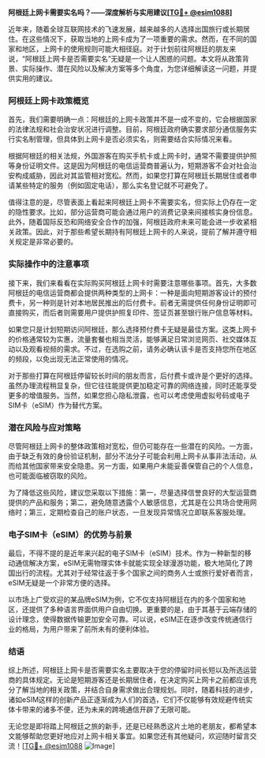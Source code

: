 **阿根廷上网卡需要实名吗？——深度解析与实用建议[[TG💪+ @esim1088](https://t.me/s/esim1088)]**

近年来，随着全球互联网技术的飞速发展，越来越多的人选择出国旅行或长期居住。在这些情况下，获取当地的上网卡成为了一项重要的需求。然而，在不同的国家和地区，上网卡的使用规则可能大相径庭。对于计划前往阿根廷的朋友来说，“阿根廷上网卡是否需要实名”无疑是一个让人困惑的问题。本文将从政策背景、实际操作、潜在风险以及解决方案等多个角度，为您详细解读这一问题，并提供实用的建议。

### 阿根廷上网卡政策概览

首先，我们需要明确一点：阿根廷的上网卡政策并不是一成不变的，它会根据国家的法律法规和社会治安状况进行调整。目前，阿根廷政府确实要求部分通信服务实行实名制管理，但具体到上网卡是否必须实名，则需要结合实际情况来看。

根据阿根廷的相关法规，外国游客在购买手机卡或上网卡时，通常不需要提供护照等身份证明文件。这是因为阿根廷的电信运营商普遍认为，短期游客不会对社会治安构成威胁，因此对其监管相对宽松。然而，如果您打算在阿根廷长期居住或者申请某些特定的服务（例如固定电话），那么实名登记就不可避免了。

值得注意的是，尽管表面上看起来阿根廷上网卡不需要实名，但实际上仍存在一定的隐性要求。比如，部分运营商可能会通过用户的消费记录来间接核实身份信息。此外，随着国际反恐和网络安全合作的加强，阿根廷政府未来可能会进一步收紧相关政策。因此，对于那些希望长期持有阿根廷上网卡的人来说，提前了解并遵守相关规定是非常必要的。

### 实际操作中的注意事项

接下来，我们来看看在实际购买阿根廷上网卡时需要注意哪些事项。首先，大多数阿根廷的电信运营商都会提供两种类型的上网卡：一种是面向短期游客设计的预付费卡，另一种则是针对本地居民推出的后付费卡。前者无需提供任何身份证明即可直接购买，而后者则需要用户提供护照复印件、签证页甚至银行账户信息等材料。

如果您只是计划短期访问阿根廷，那么选择预付费卡无疑是最佳方案。这类上网卡的价格通常较为实惠，流量套餐也相当灵活，能够满足日常浏览网页、社交媒体互动以及观看视频的需求。不过，在选购之前，请务必确认该卡是否支持您所在地区的频段，以免出现无法正常使用的情况。

对于那些打算在阿根廷停留较长时间的朋友而言，后付费卡或许是个更好的选择。虽然办理流程稍显复杂，但它往往能提供更加稳定可靠的网络连接，同时还能享受更多的增值服务。当然，如果您担心隐私泄露，也可以考虑使用虚拟号码或电子SIM卡（eSIM）作为替代方案。

### 潜在风险与应对策略

尽管阿根廷上网卡的整体政策相对宽松，但仍可能存在一些潜在的风险。一方面，由于缺乏有效的身份验证机制，部分不法分子可能会利用上网卡从事非法活动，从而给其他国家带来安全隐患。另一方面，如果用户未能妥善保管自己的个人信息，也可能面临被窃取的风险。

为了降低这些风险，建议您采取以下措施：第一，尽量选择信誉良好的大型运营商提供的产品和服务；第二，避免随意透露个人敏感信息，尤其是在公共场合使用网络时；第三，定期检查自己的账户状态，一旦发现异常情况立即联系客服处理。

### 电子SIM卡（eSIM）的优势与前景

最后，不得不提的是近年来兴起的电子SIM卡（eSIM）技术。作为一种新型的移动通信解决方案，eSIM无需物理实体卡就能实现全球漫游功能，极大地简化了跨国出行的流程。尤其对于经常往返于多个国家之间的商务人士或旅行爱好者而言，eSIM无疑是一个非常方便的选择。

以市场上广受欢迎的某品牌eSIM为例，它不仅支持阿根廷在内的多个国家和地区，还提供了多种语言界面供用户自由切换。更重要的是，由于其基于云端存储的设计理念，使得数据传输更加安全可靠。可以说，eSIM正在逐步改变传统通信行业的格局，为用户带来了前所未有的便利体验。

### 结语

综上所述，阿根廷上网卡是否需要实名主要取决于您的停留时间长短以及所选运营商的具体规定。无论是短期游客还是长期居住者，在决定购买上网卡之前都应该充分了解当地的相关政策，并结合自身需求做出合理规划。同时，随着科技的进步，诸如eSIM这样的创新产品正逐渐成为人们的首选，它们不仅能够有效规避传统实体卡带来的诸多不便，还为未来的跨境通信开辟了无限可能。

无论您是即将踏上阿根廷之旅的新手，还是已经熟悉这片土地的老朋友，都希望本文能够帮助您更好地应对上网卡相关事宜。如果您还有其他疑问，欢迎随时留言交流！[[TG💪+ @esim1088](https://t.me/s/esim1088) ![Image](https://i.postimg.cc/4NQfJmqS/Snipaste-2025-05-13-00-14-12.png)]